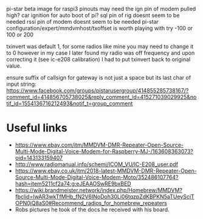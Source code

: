 pi-star beta image for raspi3
pinouts
may need the ign pin of modem pulled high? car ignition for auto boot of pi?
sql pin of rig doesnt seem to be needed
rssi pin of modem doesnt seem to be needed
pi-star configuration/expert/mmdvmhost/txoffset is worth playing with try -100 or 100 or 200

txinvert was default 1, for some radios like mine you may need to change it to 0 however in my case I later found my radio was off frequency and upon correcting it (see ic-e208 calibration) I had to put txinvert back to original value.

ensure suffix of callsign for gateway is not just a space but its last char of input string: https://www.facebook.com/groups/pistarusergroup/414855285738167/?comment_id=414856705738025&reply_comment_id=415271039029925&notif_id=1554136716212493&notif_t=group_comment

# Useful links

* https://www.ebay.com/itm/MMDVM-DMR-Repeater-Open-Source-Multi-Mode-Digital-Voice-Modem-for-Raspberry-MJ-/163608363073?oid=143133159407
* http://www.radiomanual.info/schemi/ICOM_VU/IC-E208_user.pdf
* https://www.ebay.co.uk/itm/2018-latest-MMDVM-DMR-Repeater-Open-Source-Multi-Mode-Digital-Voice-Modem-Moto/352486107764?hash=item5211cf2a74:g:eJEAAOSwRE9bxBED
* https://wiki.brandmeister.network/index.php/Homebrew/MMDVM?fbclid=IwAR3wkTfMHb_fN2V6INoDoh30Li06tqzpZdKBPKN5aTUeyScjTOPN0jQ8aS0#Recommend_radios_for_homebrew_repeaters
* Robs pictures he took of the docs he received with his board.
